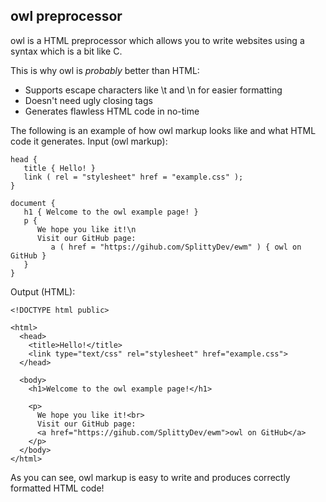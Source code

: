 owl preprocessor
----

owl is a HTML preprocessor which allows you to write websites using a syntax which is a bit like C.

This is why owl is _probably_ better than HTML:

* Supports escape characters like \t and \n for easier formatting
* Doesn't need ugly closing tags
* Generates flawless HTML code in no-time

The following is an example of how owl markup looks like and what HTML code it generates.
Input (owl markup):
````
head {
   title { Hello! }
   link ( rel = "stylesheet" href = "example.css" );
}

document {
   h1 { Welcome to the owl example page! }
   p {
      We hope you like it!\n
      Visit our GitHub page:
         a ( href = "https://gihub.com/SplittyDev/ewm" ) { owl on GitHub }
   }
}
````

Output (HTML):
````
<!DOCTYPE html public>

<html>
  <head>
    <title>Hello!</title>
    <link type="text/css" rel="stylesheet" href="example.css">
  </head>

  <body>
    <h1>Welcome to the owl example page!</h1>

    <p>
      We hope you like it!<br>
      Visit our GitHub page:
      <a href="https://gihub.com/SplittyDev/ewm">owl on GitHub</a>
    </p>
  </body>
</html>
````

As you can see, owl markup is easy to write and produces correctly formatted HTML code!